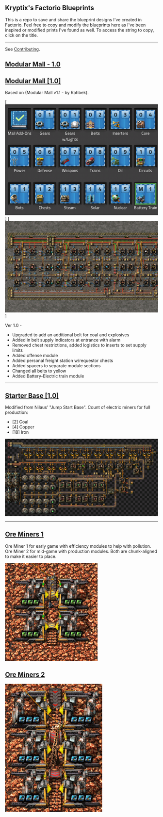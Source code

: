 ## Kryptix's Factorio Blueprints

This is a repo to save and share the blueprint designs I've created in Factorio.  Feel free to copy and modify the blueprints here as I've been inspired or modified prints I've found as well.  To access the string to copy, click on the title.

--------------------

See [Contributing](.github/CONTRIBUTING.md).
## [Modular Mall - 1.0](/modular-mall)

## <a href="https://github.com/Kryptix-Dev/Factorio/blob/main/modular-mall">Modular Mall [1.0]</a>
Based on (Modular Mall v1.1 - by Rahbek).

[![Module Mall Book](https://github.com/Kryptix-Dev/Factorio/blob/main/blueprint-images/modular-mall-book.png)]
[![Module Mall Book](https://github.com/Kryptix-Dev/Factorio/blob/main/blueprint-images/modular-mall-built.png)]

Ver 1.0 -
* Upgraded to add an additional belt for coal and explosives
* Added in belt supply indicators at entrance with alarm
* Removed chest restrictions, added logistics to inserts to set supply limits
* Added offense module
* Added personal freight station w/requestor chests
* Added spacers to separate module sections
* Changed all belts to yellow
* Added Battery-Electric train module

--------------------

## <a href="https://github.com/Kryptix-Dev/Factorio/blob/main/starter-base">Starter Base [1.0]</a>
Modified from Nilaus' "Jump Start Base".  Count of electric miners for full production:

* [2] Coal
* [4] Copper
* [18] Iron

<img src="https://github.com/Kryptix-Dev/Factorio/blob/main/blueprint-images/starter-base.png" />

--------------------

## <a href="https://github.com/Kryptix-Dev/Factorio/blob/main/ore-miners-1">Ore Miners 1</a>
Ore Miner 1 for early game with efficiency modules to help with pollution.  Ore Miner 2 for mid-game with production modules.  Both are chunk-aligned to make it easier to place.

<img src="https://github.com/Kryptix-Dev/Factorio/blob/main/blueprint-images/ore-miners-1.png" />

## <a href="https://github.com/Kryptix-Dev/Factorio/blob/main/ore-miners-2">Ore Miners 2</a>

<img src="https://github.com/Kryptix-Dev/Factorio/blob/main/blueprint-images/ore-miners-2.png" />

